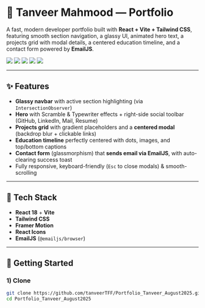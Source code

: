 # 🌌 Tanveer Mahmood — Portfolio

A fast, modern developer portfolio built with **React + Vite + Tailwind CSS**, featuring smooth section navigation, a glassy UI, animated hero text, a projects grid with modal details, a centered education timeline, and a contact form powered by **EmailJS**.

<p align="left">
  <img src="https://img.shields.io/badge/React-18-61DAFB?logo=react&logoColor=white" />
  <img src="https://img.shields.io/badge/Vite-5-646CFF?logo=vite&logoColor=white" />
  <img src="https://img.shields.io/badge/TailwindCSS-3-38B2AC?logo=tailwindcss&logoColor=white" />
  <img src="https://img.shields.io/badge/Framer%20Motion-Animation-EC5990?logo=framer&logoColor=white" />
  <img src="https://img.shields.io/badge/EmailJS-Client-FFDB59?logo=gmail&logoColor=black" />
</p>

---

## ✨ Features

- **Glassy navbar** with active section highlighting (via `IntersectionObserver`)
- **Hero** with Scramble & Typewriter effects + right-side social toolbar (GitHub, LinkedIn, Mail, Resume)
- **Projects grid** with gradient placeholders and a **centered modal** (backdrop blur + clickable links)
- **Education timeline** perfectly centered with dots, images, and top/bottom captions
- **Contact form** (glassmorphism) that **sends email via EmailJS**, with auto-clearing success toast
- Fully responsive, keyboard-friendly (`Esc` to close modals) & smooth-scrolling

---

## 🧰 Tech Stack

- **React 18** + **Vite**
- **Tailwind CSS**
- **Framer Motion**
- **React Icons**
- **EmailJS** (`@emailjs/browser`)

---


## 🚀 Getting Started

### 1) Clone 

```bash
git clone https://github.com/tanveerTFF/Portfolio_Tanveer_August2025.git
cd Portfolio_Tanveer_August2025

